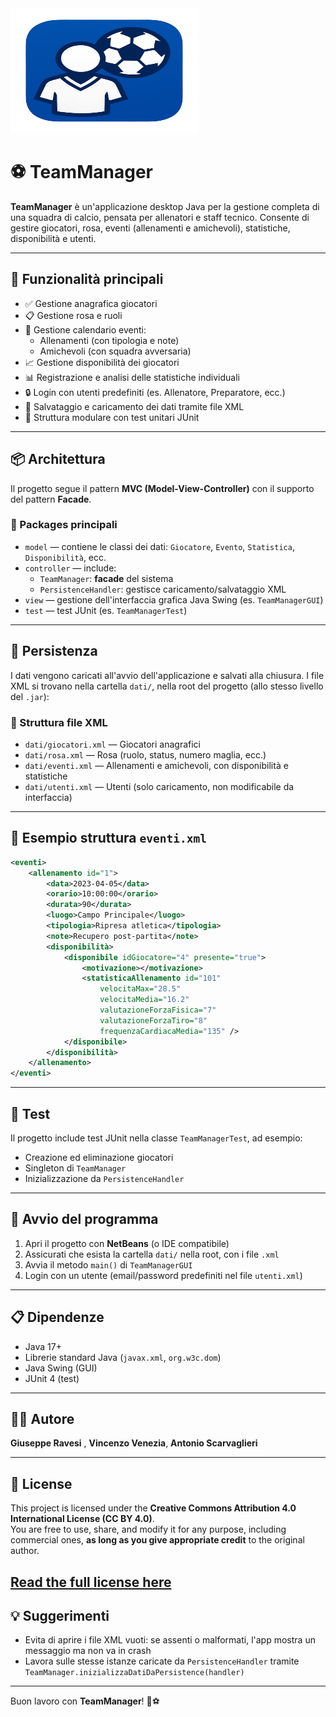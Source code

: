 <img src="logo.png" alt="logo" width="300" height="200"/>

# ⚽ TeamManager

**TeamManager** è un'applicazione desktop Java per la gestione completa di una squadra di calcio, pensata per allenatori e staff tecnico. Consente di gestire giocatori, rosa, eventi (allenamenti e amichevoli), statistiche, disponibilità e utenti.

---

## 🚀 Funzionalità principali

- ✅ Gestione anagrafica giocatori
- 📋 Gestione rosa e ruoli
- 📅 Gestione calendario eventi:
  - Allenamenti (con tipologia e note)
  - Amichevoli (con squadra avversaria)
- 📈 Gestione disponibilità dei giocatori
- 📊 Registrazione e analisi delle statistiche individuali
- 🔒 Login con utenti predefiniti (es. Allenatore, Preparatore, ecc.)
- 💾 Salvataggio e caricamento dei dati tramite file XML
- 🧪 Struttura modulare con test unitari JUnit

---

## 📦 Architettura

Il progetto segue il pattern **MVC (Model-View-Controller)** con il supporto del pattern **Facade**.

### 📁 Packages principali

- `model` — contiene le classi dei dati: `Giocatore`, `Evento`, `Statistica`, `Disponibilità`, ecc.
- `controller` — include:
  - `TeamManager`: **facade** del sistema
  - `PersistenceHandler`: gestisce caricamento/salvataggio XML
- `view` — gestione dell'interfaccia grafica Java Swing (es. `TeamManagerGUI`)
- `test` — test JUnit (es. `TeamManagerTest`)

---

## 🧠 Persistenza

I dati vengono caricati all'avvio dell'applicazione e salvati alla chiusura. I file XML si trovano nella cartella `dati/`, nella root del progetto (allo stesso livello del `.jar`):

### 📂 Struttura file XML

- `dati/giocatori.xml` — Giocatori anagrafici
- `dati/rosa.xml` — Rosa (ruolo, status, numero maglia, ecc.)
- `dati/eventi.xml` — Allenamenti e amichevoli, con disponibilità e statistiche
- `dati/utenti.xml` — Utenti (solo caricamento, non modificabile da interfaccia)

---

## 📄 Esempio struttura `eventi.xml`

```xml
<eventi>
    <allenamento id="1">
        <data>2023-04-05</data>
        <orario>10:00:00</orario>
        <durata>90</durata>
        <luogo>Campo Principale</luogo>
        <tipologia>Ripresa atletica</tipologia>
        <note>Recupero post-partita</note>
        <disponibilità>
            <disponibile idGiocatore="4" presente="true">
                <motivazione></motivazione>
                <statisticaAllenamento id="101"
                    velocitaMax="28.5"
                    velocitaMedia="16.2"
                    valutazioneForzaFisica="7"
                    valutazioneForzaTiro="8"
                    frequenzaCardiacaMedia="135" />
            </disponibile>
        </disponibilità>
    </allenamento>
</eventi>
```

---

## 🧪 Test

Il progetto include test JUnit nella classe `TeamManagerTest`, ad esempio:

- Creazione ed eliminazione giocatori
- Singleton di `TeamManager`
- Inizializzazione da `PersistenceHandler`

---

## 🔧 Avvio del programma

1. Apri il progetto con **NetBeans** (o IDE compatibile)
2. Assicurati che esista la cartella `dati/` nella root, con i file `.xml`
3. Avvia il metodo `main()` di `TeamManagerGUI`
4. Login con un utente (email/password predefiniti nel file `utenti.xml`)

---

## 📋 Dipendenze

- Java 17+
- Librerie standard Java (`javax.xml`, `org.w3c.dom`)
- Java Swing (GUI)
- JUnit 4 (test)

---

## 🙋‍♂️ Autore

**Giuseppe Ravesi** , **Vincenzo Venezia**, **Antonio Scarvaglieri**

---

## 📄 License

This project is licensed under the **Creative Commons Attribution 4.0 International License (CC BY 4.0)**.  
You are free to use, share, and modify it for any purpose, including commercial ones, **as long as you give appropriate credit** to the original author.

[Read the full license here](https://creativecommons.org/licenses/by/4.0/)
---

## 💡 Suggerimenti

- Evita di aprire i file XML vuoti: se assenti o malformati, l'app mostra un messaggio ma non va in crash
- Lavora sulle stesse istanze caricate da `PersistenceHandler` tramite `TeamManager.inizializzaDatiDaPersistence(handler)`

---

Buon lavoro con **TeamManager**! 💪⚽
